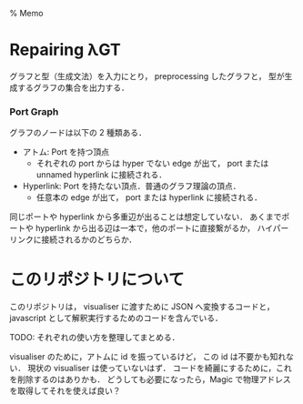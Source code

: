 % Memo

# Repairing λGT

グラフと型（生成文法）を入力にとり，
preprocessing したグラフと，
型が生成するグラフの集合を出力する．

### Port Graph

グラフのノードは以下の 2 種類ある．

- アトム: Port を持つ頂点
  - それぞれの port からは hyper でない edge が出て，
    port または unnamed hyperlink に接続される．
- Hyperlink: Port を持たない頂点．普通のグラフ理論の頂点．
  - 任意本の edge が出て，
    port または hyperlink に接続される．

同じポートや hyperlink から多重辺が出ることは想定していない．
あくまでポートや hyperlink から出る辺は一本で，他のポートに直接繋がるか，
ハイパーリンクに接続されるかのどちらか．

# このリポジトリについて

このリポジトリは，
visualiser に渡すために JSON へ変換するコードと，
javascript として解釈実行するためのコードを含んでいる．

TODO: それぞれの使い方を整理してまとめる．

visualiser のために，アトムに id を振っているけど，
この id は不要かも知れない．
現状の visualiser は使っていないはず．
コードを綺麗にするために，これを削除するのはありかも．
どうしても必要になったら，Magic で物理アドレスを取得してそれを使えば良い？
